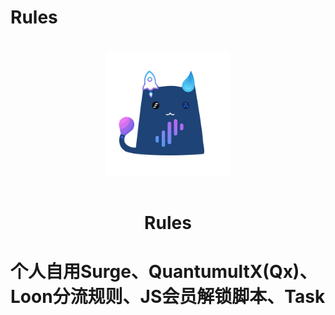 # Rules
<div align="center">
<br>
<img width="200" src="https://raw.githubusercontent.com/BOBOLAOSHIV587/QX-Rules/refs/heads/main/sticker.webp">
<br>
<br>
<h1 align="center">Rules<h1>
</div>


# 个人自用Surge、QuantumultX(Qx)、Loon分流规则、JS会员解锁脚本、Task


